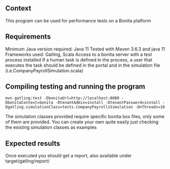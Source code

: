 ## Context
This program can be used for performance tests on a Bonita platform

## Requirements
Minimum Java version required: Java 11
Tested with Maven 3.6.3 and java 11
Frameworks used: Gatling, Scala
Access to a bonita server with a test process installed
If a human task is defined in the process, a user that executes the task should be defined in the portal and in the simulation file (i.e.CompanyPayrollSimulation.scala)

## Compiling testing and running the program
```
mvn gatling:test -DbonitaUrl=http://localhost:8080 -DbonitaContext=bonita -DtenantAdmin=install -DtenantPassword=install -Dgatling.simulationClass=tests.CompanyPayrollsSimulation -DnThreads=10
```

The simulation classes provided require specific bonita bos files, only some of them are provided.
You can create your own quite easily just checking the existing simulation classes as examples

## Expected results
Once executed you should get a report, also available under target/gatling/report/